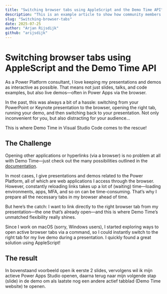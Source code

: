 ```yaml
---
title: "Switching browser tabs using AppleScript and the Demo Time API"
description: "This is an example article to show how community members can contribute."
slug: "Switching-browser-tabs"
date: 2025-07-25
author: "Arjan Rijsdijk"
github: "arijsdijk"
---
```


# Switching browser tabs using AppleScript and the Demo Time API

As a Power Platform consultant, I love keeping my presentations and demos as interactive as possible. That means not just slides, talks, and code examples, but also live demos—often in Power Apps via the browser.

In the past, this was always a bit of a hassle: switching from your PowerPoint or Keynote presentation to the browser, opening the right tab, running your demo, and then switching back to your presentation. Not only inconvenient for you, but also distracting for your audience…

This is where Demo Time in Visual Studio Code comes to the rescue!


## The Challenge

Opening other applications or hyperlinks (via a browser) is no problem at all with Demo Time—just check out the many possibilities outlined in the [documentation](https://demotime.show/getting-started/).

In most cases, I give presentations and demos related to the Power Platform, all of which are web applications I access through the browser. However, constantly reloading links takes up a lot of (waiting) time—loading environments, apps, MFA, and so on can be time-consuming. That’s why I prepare all the necessary tabs in my browser ahead of time.

But here’s the catch: I want to link directly to the right browser tab from my presentation—the one that’s already open—and this is where Demo Time’s unmatched flexibility really shines.

Since I work on macOS (sorry, Windows users), I started exploring ways to open active browser tabs via a command, so I could instantly switch to the right tab for my live demo during a presentation. I quickly found a great solution using AppleScript!


## The result

In bovenstaand voorbeeld open ik eerste 2 slides, vervolgens wil ik mijn actieve Power Apps Studio openen, daarna terug naar mijn volgende stap (slide) in de demo om als laatste nog een andere actief tabblad (Demo Time website) te openen. 

